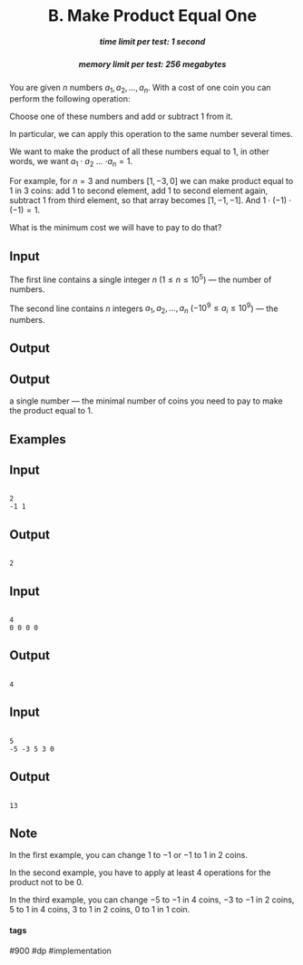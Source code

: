 <h1 style='text-align: center;'> B. Make Product Equal One</h1>

<h5 style='text-align: center;'>time limit per test: 1 second</h5>
<h5 style='text-align: center;'>memory limit per test: 256 megabytes</h5>

You are given $n$ numbers $a_1, a_2, \dots, a_n$. With a cost of one coin you can perform the following operation:

Choose one of these numbers and add or subtract $1$ from it.

In particular, we can apply this operation to the same number several times.

We want to make the product of all these numbers equal to $1$, in other words, we want $a_1 \cdot a_2$ $\dots$ $\cdot a_n = 1$. 

For example, for $n = 3$ and numbers $[1, -3, 0]$ we can make product equal to $1$ in $3$ coins: add $1$ to second element, add $1$ to second element again, subtract $1$ from third element, so that array becomes $[1, -1, -1]$. And $1\cdot (-1) \cdot (-1) = 1$.

What is the minimum cost we will have to pay to do that?

## Input

The first line contains a single integer $n$ ($1 \le n \le 10^5$) — the number of numbers.

The second line contains $n$ integers $a_1, a_2, \dots, a_n$ ($-10^9 \le a_i \le 10^9$) — the numbers.

## Output

## Output

 a single number — the minimal number of coins you need to pay to make the product equal to $1$.

## Examples

## Input


```

2
-1 1

```
## Output


```

2
```
## Input


```

4
0 0 0 0

```
## Output


```

4
```
## Input


```

5
-5 -3 5 3 0

```
## Output


```

13
```
## Note

In the first example, you can change $1$ to $-1$ or $-1$ to $1$ in $2$ coins.

In the second example, you have to apply at least $4$ operations for the product not to be $0$.

In the third example, you can change $-5$ to $-1$ in $4$ coins, $-3$ to $-1$ in $2$ coins, $5$ to $1$ in $4$ coins, $3$ to $1$ in $2$ coins, $0$ to $1$ in $1$ coin.



#### tags 

#900 #dp #implementation 